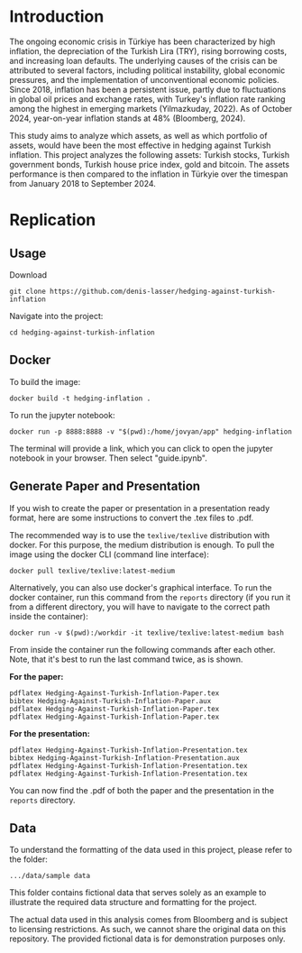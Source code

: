 # Introduction

The ongoing economic crisis in Türkiye has been characterized by high inflation, the depreciation of the Turkish Lira (TRY), rising borrowing costs, and increasing loan defaults. The underlying causes of the crisis can be attributed to several factors, including political instability, global economic pressures, and the implementation of unconventional economic policies. Since 2018, inflation has been a persistent issue, partly due to fluctuations in global oil prices and exchange rates, with Turkey's inflation rate ranking among the highest in emerging markets (Yilmazkuday, 2022). As of October 2024, year-on-year inflation stands at 48% (Bloomberg, 2024).

This study aims to analyze which assets, as well as which portfolio of assets, would have been the most effective in hedging against Turkish inflation. This project analyzes the following assets: Turkish stocks, Turkish government bonds, Turkish house price index, gold and bitcoin. The assets performance is then compared to the inflation in Türkyie over the timespan from January 2018 to September 2024.

# Replication

## Usage

Download

    git clone https://github.com/denis-lasser/hedging-against-turkish-inflation

Navigate into the project:

    cd hedging-against-turkish-inflation

## Docker

To build the image:

    docker build -t hedging-inflation .

To run the jupyter notebook:

    docker run -p 8888:8888 -v "$(pwd):/home/jovyan/app" hedging-inflation

The terminal will provide a link, which you can click to open the jupyter notebook in your browser. Then select "guide.ipynb".

## Generate Paper and Presentation

If you wish to create the paper or presentation in a presentation ready format, here are some instructions to convert the .tex files to .pdf.

The recommended way is to use the `texlive/texlive` distribution with docker. For this purpose, the medium distribution is enough. To pull the image using the docker CLI (command line interface):

    docker pull texlive/texlive:latest-medium

Alternatively, you can also use docker's graphical interface. To run the docker container, run this command from the `reports` directory (if you run it from a different directory, you will have to navigate to the correct path inside the container):

    docker run -v $(pwd):/workdir -it texlive/texlive:latest-medium bash

From inside the container run the following commands after each other. Note, that it's best to run the last command twice, as is shown.

**For the paper:**

    pdflatex Hedging-Against-Turkish-Inflation-Paper.tex
    bibtex Hedging-Against-Turkish-Inflation-Paper.aux
    pdflatex Hedging-Against-Turkish-Inflation-Paper.tex
    pdflatex Hedging-Against-Turkish-Inflation-Paper.tex

**For the presentation:**

    pdflatex Hedging-Against-Turkish-Inflation-Presentation.tex
    bibtex Hedging-Against-Turkish-Inflation-Presentation.aux
    pdflatex Hedging-Against-Turkish-Inflation-Presentation.tex
    pdflatex Hedging-Against-Turkish-Inflation-Presentation.tex

You can now find the .pdf of both the paper and the presentation in the `reports` directory.

## Data

To understand the formatting of the data used in this project, please refer to the folder:

   ```.../data/sample data```

This folder contains fictional data that serves solely as an example to illustrate the required data structure and formatting for the project.

The actual data used in this analysis comes from Bloomberg and is subject to licensing restrictions. As such, we cannot share the original data on this repository. The provided fictional data is for demonstration purposes only.
